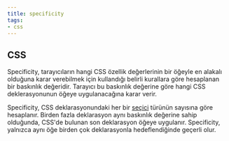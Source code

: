 ```yaml
---
title: specificity
tags:
- css
---
```


## CSS

Specificity, tarayıcıların hangi CSS özellik değerlerinin bir öğeyle en alakalı olduğuna karar verebilmek için kullandığı belirli kurallara göre hesaplanan bir baskınlık değeridir. Tarayıcı bu baskınlık değerine göre hangi CSS deklerasyonunun öğeye uygulanacağına karar verir.

Specificity, CSS deklarasyonundaki her bir [seçici](https://www.w3.org/TR/selectors/#overview) türünün sayısına göre hesaplanır. Birden fazla deklarasyon aynı baskınlık değerine sahip olduğunda, CSS'de bulunan son deklarasyon öğeye uygulanır. Specificity, yalnızca aynı öğe birden çok deklarasyonla hedeflendiğinde geçerli olur.
